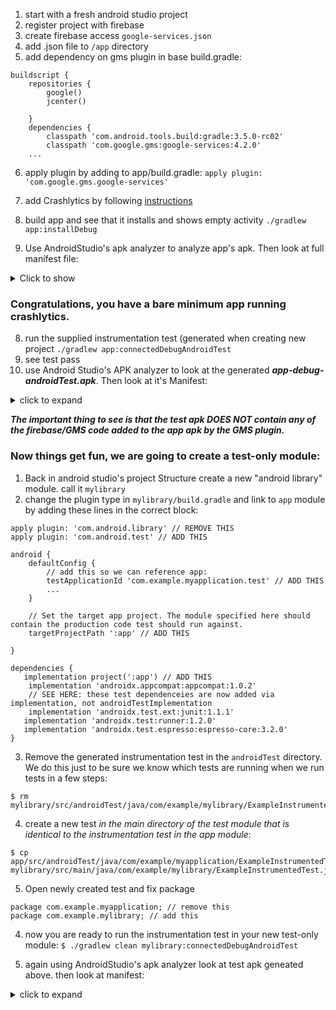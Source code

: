 
1. start with a fresh android studio project
2. register project with firebase
3. create firebase access `google-services.json`
4. add .json file to `/app` directory
5. add dependency on gms plugin in base build.gradle:

```
buildscript {
    repositories {
        google()
        jcenter()
        
    }
    dependencies {
        classpath 'com.android.tools.build:gradle:3.5.0-rc02'
        classpath 'com.google.gms:google-services:4.2.0'
    ...
```

6. apply plugin by adding to app/build.gradle:
 `apply plugin: 'com.google.gms.google-services'`

7. add Crashlytics by following [instructions](https://firebase.google.com/docs/crashlytics/get-started?platform=android)
8. build app and see that it installs and shows empty activity `./gradlew app:installDebug`

9. Use AndroidStudio's apk analyzer to analyze app's apk. Then look at full manifest file:

<details><summary>Click to show</summary
	```
<?xml version="1.0" encoding="utf-8"?>
<manifest
    xmlns:android="http://schemas.android.com/apk/res/android"
    android:versionCode="1"
    android:versionName="1.0"
    android:compileSdkVersion="29"
    android:compileSdkVersionCodename="10"
    package="com.example.myapplication"
    platformBuildVersionCode="29"
    platformBuildVersionName="10">

    <uses-sdk
        android:minSdkVersion="22"
        android:targetSdkVersion="29" />

    <uses-permission
        android:name="android.permission.INTERNET" />

    <uses-permission
        android:name="android.permission.ACCESS_NETWORK_STATE" />

    <uses-permission
        android:name="android.permission.WAKE_LOCK" />

    <uses-permission
        android:name="com.google.android.finsky.permission.BIND_GET_INSTALL_REFERRER_SERVICE" />

    <uses-permission
        android:name="com.google.android.c2dm.permission.RECEIVE" />

    <application
        android:theme="@ref/0x7f0c0005"
        android:label="@ref/0x7f0b0027"
        android:icon="@ref/0x7f0a0000"
        android:debuggable="true"
        android:allowBackup="true"
        android:supportsRtl="true"
        android:roundIcon="@ref/0x7f0a0001"
        android:appComponentFactory="androidx.core.app.CoreComponentFactory">

        <activity
            android:name="com.example.myapplication.MainActivity">

            <intent-filter>

                <action
                    android:name="android.intent.action.MAIN" />

                <category
                    android:name="android.intent.category.LAUNCHER" />
            </intent-filter>
        </activity>

        <provider
            android:name="com.crashlytics.android.CrashlyticsInitProvider"
            android:exported="false"
            android:authorities="com.example.myapplication.crashlyticsinitprovider"
            android:initOrder="90" />

        <receiver
            android:name="com.google.android.gms.measurement.AppMeasurementReceiver"
            android:enabled="true"
            android:exported="false" />

        <receiver
            android:name="com.google.android.gms.measurement.AppMeasurementInstallReferrerReceiver"
            android:permission="android.permission.INSTALL_PACKAGES"
            android:enabled="true"
            android:exported="true">

            <intent-filter>

                <action
                    android:name="com.android.vending.INSTALL_REFERRER" />
            </intent-filter>
        </receiver>

        <service
            android:name="com.google.android.gms.measurement.AppMeasurementService"
            android:enabled="true"
            android:exported="false" />

        <service
            android:name="com.google.android.gms.measurement.AppMeasurementJobService"
            android:permission="android.permission.BIND_JOB_SERVICE"
            android:enabled="true"
            android:exported="false" />

        <service
            android:name="com.google.firebase.components.ComponentDiscoveryService"
            android:exported="false">

            <meta-data
                android:name="com.google.firebase.components:com.google.firebase.analytics.connector.internal.AnalyticsConnectorRegistrar"
                android:value="com.google.firebase.components.ComponentRegistrar" />

            <meta-data
                android:name="com.google.firebase.components:com.google.firebase.iid.Registrar"
                android:value="com.google.firebase.components.ComponentRegistrar" />
        </service>

        <receiver
            android:name="com.google.firebase.iid.FirebaseInstanceIdReceiver"
            android:permission="com.google.android.c2dm.permission.SEND"
            android:exported="true">

            <intent-filter>

                <action
                    android:name="com.google.android.c2dm.intent.RECEIVE" />
            </intent-filter>
        </receiver>

        <provider
            android:name="com.google.firebase.provider.FirebaseInitProvider"
            android:exported="false"
            android:authorities="com.example.myapplication.firebaseinitprovider"
            android:initOrder="100" />

        <activity
            android:theme="@ref/0x01030010"
            android:name="com.google.android.gms.common.api.GoogleApiActivity"
            android:exported="false" />

        <meta-data
            android:name="com.google.android.gms.version"
            android:value="@ref/0x7f080004" />
    </application>
</manifest>
```
</details>


### Congratulations, you have a bare minimum app running crashlytics.


8. run the supplied instrumentation test (generated when creating new project `./gradlew app:connectedDebugAndroidTest`
9. see test pass
10. use Android Studio's APK analyzer to look at the generated ***app-debug-androidTest.apk***. Then look at it's Manifest:

<details> <summary>click to expand</summary>

```
<?xml version="1.0" encoding="utf-8"?>
<manifest
    xmlns:android="http://schemas.android.com/apk/res/android"
    android:compileSdkVersion="29"
    android:compileSdkVersionCodename="10"
    package="com.example.myapplication.test"
    platformBuildVersionCode="29"
    platformBuildVersionName="10">

    <uses-sdk
        android:minSdkVersion="22"
        android:targetSdkVersion="29" />

    <instrumentation
        android:label="Tests for com.example.myapplication"
        android:name="androidx.test.runner.AndroidJUnitRunner"
        android:targetPackage="com.example.myapplication"
        android:handleProfiling="false"
        android:functionalTest="false" />

    <uses-permission
        android:name="android.permission.REORDER_TASKS" />

    <application
        android:debuggable="true">

        <uses-library
            android:name="android.test.runner" />

        <activity
            android:theme="@ref/0x01030005"
            android:name="androidx.test.core.app.InstrumentationActivityInvoker$BootstrapActivity">

            <intent-filter>

                <action
                    android:name="android.intent.action.MAIN" />
            </intent-filter>
        </activity>

        <activity
            android:theme="@ref/0x01030005"
            android:name="androidx.test.core.app.InstrumentationActivityInvoker$EmptyActivity">

            <intent-filter>

                <action
                    android:name="android.intent.action.MAIN" />
            </intent-filter>
        </activity>

        <activity
            android:theme="@ref/0x0103000b"
            android:name="androidx.test.core.app.InstrumentationActivityInvoker$EmptyFloatingActivity">

            <intent-filter>

                <action
                    android:name="android.intent.action.MAIN" />
            </intent-filter>
        </activity>
    </application>
</manifest>
```
</details>

***The important thing to see is that the test apk DOES NOT contain any of the firebase/GMS code added to the app apk by the GMS plugin.***

### Now things get fun, we are going to create a test-only module:
1. Back in android studio's project Structure create a new "android library" module. call it `mylibrary`
2. change the plugin type in `mylibrary/build.gradle` and link to `app` module by adding these lines in the correct block:

```
apply plugin: 'com.android.library' // REMOVE THIS
apply plugin: 'com.android.test' // ADD THIS

android {
    defaultConfig {
        // add this so we can reference app:
        testApplicationId 'com.example.myapplication.test' // ADD THIS
        ...
    }

    // Set the target app project. The module specified here should contain the production code test should run against.
    targetProjectPath ':app' // ADD THIS

}

dependencies {
   implementation project(':app') // ADD THIS
	implementation 'androidx.appcompat:appcompat:1.0.2'
	// SEE HERE: these test dependenceies are now added via implementation, not androidTestImplementation
	implementation 'androidx.test.ext:junit:1.1.1'
   implementation 'androidx.test:runner:1.2.0'
   implementation 'androidx.test.espresso:espresso-core:3.2.0'
}
```
3. Remove the generated instrumentation test in the `androidTest` directory. We do this just to be sure we know which tests are running when we run tests in a few steps:

```
$ rm mylibrary/src/androidTest/java/com/example/mylibrary/ExampleInstrumentedTest.java
```

4. create a new test *in the main directory of the test module that is identical to the instrumentation test in the app module*:

```
$ cp app/src/androidTest/java/com/example/myapplication/ExampleInstrumentedTest.java mylibrary/src/main/java/com/example/mylibrary/ExampleInstrumentedTest.java
```

5. Open newly created test and fix package

```
package com.example.myapplication; // remove this
package com.example.mylibrary; // add this
```

4. now you are ready to run the instrumentation test in your new test-only module:
`$ ./gradlew clean mylibrary:connectedDebugAndroidTest`

5. again using AndroidStudio's apk analyzer look at test apk geneated above. then look at manifest:

<details><summary>click to expand</summary>

```
<?xml version="1.0" encoding="utf-8"?>
<manifest
    xmlns:android="http://schemas.android.com/apk/res/android"
    android:compileSdkVersion="29"
    android:compileSdkVersionCodename="10"
    package="com.example.myapplication.test"
    platformBuildVersionCode="29"
    platformBuildVersionName="10">

    <uses-sdk
        android:minSdkVersion="22"
        android:targetSdkVersion="29" />

    <instrumentation
        android:label="Tests for com.example.myapplication"
        android:name="androidx.test.runner.AndroidJUnitRunner"
        android:targetPackage="com.example.myapplication"
        android:handleProfiling="false"
        android:functionalTest="false" />

    <uses-permission
        android:name="android.permission.REORDER_TASKS" />

    <application
        android:debuggable="true"
        android:appComponentFactory="androidx.core.app.CoreComponentFactory">

        <uses-library
            android:name="android.test.runner" />

        <activity
            android:theme="@ref/0x01030005"
            android:name="androidx.test.core.app.InstrumentationActivityInvoker$BootstrapActivity">

            <intent-filter>

                <action
                    android:name="android.intent.action.MAIN" />
            </intent-filter>
        </activity>

        <activity
            android:theme="@ref/0x01030005"
            android:name="androidx.test.core.app.InstrumentationActivityInvoker$EmptyActivity">

            <intent-filter>

                <action
                    android:name="android.intent.action.MAIN" />
            </intent-filter>
        </activity>

        <activity
            android:theme="@ref/0x0103000b"
            android:name="androidx.test.core.app.InstrumentationActivityInvoker$EmptyFloatingActivity">

            <intent-filter>

                <action
                    android:name="android.intent.action.MAIN" />
            </intent-filter>
        </activity>
    </application>
</manifest>
```
</details>

